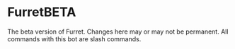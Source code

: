 # FurretBETA
The beta version of Furret. Changes here may or may not be permanent.
All commands with this bot are slash commands.
